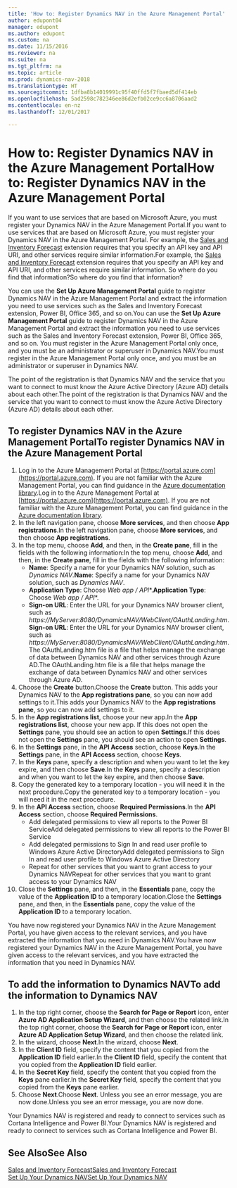 ```yaml
---
title: 'How to: Register Dynamics NAV in the Azure Management Portal'
author: edupont04
manager: edupont
ms.author: edupont
ms.custom: na
ms.date: 11/15/2016
ms.reviewer: na
ms.suite: na
ms.tgt_pltfrm: na
ms.topic: article
ms.prod: dynamics-nav-2018
ms.translationtype: HT
ms.sourcegitcommit: 1dfba8b14019991c95f40ffd5f7fbaed5df414eb
ms.openlocfilehash: 5ad2598c782346ee86d2efb02ce9cc6a8706aad2
ms.contentlocale: en-nz
ms.lasthandoff: 12/01/2017

---
```

# <a name="how-to-register-dynamics-nav-in-the-azure-management-portal"></a><span data-ttu-id="b58fe-102">How to: Register Dynamics NAV in the Azure Management Portal</span><span class="sxs-lookup"><span data-stu-id="b58fe-102">How to: Register Dynamics NAV in the Azure Management Portal</span></span>
<span data-ttu-id="b58fe-103">If you want to use services that are based on Microsoft Azure, you must register your Dynamics NAV in the Azure Management Portal.</span><span class="sxs-lookup"><span data-stu-id="b58fe-103">If you want to use services that are based on Microsoft Azure, you must register your Dynamics NAV in the Azure Management Portal.</span></span> <span data-ttu-id="b58fe-104">For example, the [Sales and Inventory Forecast](ui-extensions-sales-forecast.md) extension requires that you specify an API key and API URI, and other services require similar information.</span><span class="sxs-lookup"><span data-stu-id="b58fe-104">For example, the [Sales and Inventory Forecast](ui-extensions-sales-forecast.md) extension requires that you specify an API key and API URI, and other services require similar information.</span></span> <span data-ttu-id="b58fe-105">So where do you find that information?</span><span class="sxs-lookup"><span data-stu-id="b58fe-105">So where do you find that information?</span></span>

<span data-ttu-id="b58fe-106">You can use the **Set Up Azure Management Portal** guide to register Dynamics NAV in the Azure Management Portal and extract the information you need to use services such as the Sales and Inventory Forecast extension, Power BI, Office 365, and so on.</span><span class="sxs-lookup"><span data-stu-id="b58fe-106">You can use the **Set Up Azure Management Portal** guide to register Dynamics NAV in the Azure Management Portal and extract the information you need to use services such as the Sales and Inventory Forecast extension, Power BI, Office 365, and so on.</span></span> <span data-ttu-id="b58fe-107">You must register in the Azure Management Portal only once, and you must be an administrator or superuser in Dynamics NAV.</span><span class="sxs-lookup"><span data-stu-id="b58fe-107">You must register in the Azure Management Portal only once, and you must be an administrator or superuser in Dynamics NAV.</span></span>

<span data-ttu-id="b58fe-108">The point of the registration is that Dynamics NAV and the service that you want to connect to must know the Azure Active Directory (Azure AD) details about each other.</span><span class="sxs-lookup"><span data-stu-id="b58fe-108">The point of the registration is that Dynamics NAV and the service that you want to connect to must know the Azure Active Directory (Azure AD) details about each other.</span></span>

## <a name="to-register-dynamics-nav-in-the-azure-management-portal"></a><span data-ttu-id="b58fe-109">To register Dynamics NAV in the Azure Management Portal</span><span class="sxs-lookup"><span data-stu-id="b58fe-109">To register Dynamics NAV in the Azure Management Portal</span></span>
1. <span data-ttu-id="b58fe-110">Log in to the Azure Management Portal at [https://portal.azure.com](https://portal.azure.com).  If you are not familiar with the Azure Management Portal, you can find guidance in the [Azure documentation library](https://azure.microsoft.com/en-us/documentation/articles).</span><span class="sxs-lookup"><span data-stu-id="b58fe-110">Log in to the Azure Management Portal at [https://portal.azure.com](https://portal.azure.com).  If you are not familiar with the Azure Management Portal, you can find guidance in the [Azure documentation library](https://azure.microsoft.com/en-us/documentation/articles).</span></span>
2. <span data-ttu-id="b58fe-111">In the left navigation pane, choose **More services**, and then choose **App registrations**.</span><span class="sxs-lookup"><span data-stu-id="b58fe-111">In the left navigation pane, choose **More services**, and then choose **App registrations**.</span></span>
3. <span data-ttu-id="b58fe-112">In the top menu, choose **Add**, and then, in the **Create pane**, fill in the fields with the following information:</span><span class="sxs-lookup"><span data-stu-id="b58fe-112">In the top menu, choose **Add**, and then, in the **Create pane**, fill in the fields with the following information:</span></span>
    - <span data-ttu-id="b58fe-113">**Name**: Specify a name for your Dynamics NAV solution, such as *Dynamics NAV*.</span><span class="sxs-lookup"><span data-stu-id="b58fe-113">**Name**: Specify a name for your Dynamics NAV solution, such as *Dynamics NAV*.</span></span>
    - <span data-ttu-id="b58fe-114">**Application Type**: Choose **Web app* / API**.</span><span class="sxs-lookup"><span data-stu-id="b58fe-114">**Application Type**: Choose **Web app* / API**.</span></span>
    - <span data-ttu-id="b58fe-115">**Sign-on URL**: Enter the URL for your Dynamics NAV browser client, such as *https://MyServer:8080/DynamicsNAV/WebClient/OAuthLanding.htm*.</span><span class="sxs-lookup"><span data-stu-id="b58fe-115">**Sign-on URL**: Enter the URL for your Dynamics NAV browser client, such as *https://MyServer:8080/DynamicsNAV/WebClient/OAuthLanding.htm*.</span></span>
        <span data-ttu-id="b58fe-116">The OAuthLanding.htm file is a file that helps manage the exchange of data between Dynamics NAV and other services through Azure AD.</span><span class="sxs-lookup"><span data-stu-id="b58fe-116">The OAuthLanding.htm file is a file that helps manage the exchange of data between Dynamics NAV and other services through Azure AD.</span></span>
4. <span data-ttu-id="b58fe-117">Choose the **Create** button.</span><span class="sxs-lookup"><span data-stu-id="b58fe-117">Choose the **Create** button.</span></span>
    <span data-ttu-id="b58fe-118">This adds your Dynamics NAV to the **App registrations pane**, so you can now add settings to it.</span><span class="sxs-lookup"><span data-stu-id="b58fe-118">This adds your Dynamics NAV to the **App registrations pane**, so you can now add settings to it.</span></span>
5. <span data-ttu-id="b58fe-119">In the **App registrations list**, choose your new app.</span><span class="sxs-lookup"><span data-stu-id="b58fe-119">In the **App registrations list**, choose your new app.</span></span> <span data-ttu-id="b58fe-120">If this does not open the **Settings** pane, you should see an action to open **Settings**.</span><span class="sxs-lookup"><span data-stu-id="b58fe-120">If this does not open the **Settings** pane, you should see an action to open **Settings**.</span></span>
6. <span data-ttu-id="b58fe-121">In the **Settings** pane, in the **API Access** section, choose **Keys**.</span><span class="sxs-lookup"><span data-stu-id="b58fe-121">In the **Settings** pane, in the **API Access** section, choose **Keys**.</span></span>
7. <span data-ttu-id="b58fe-122">In the **Keys** pane, specify a description and when you want to let the key expire, and then choose **Save**.</span><span class="sxs-lookup"><span data-stu-id="b58fe-122">In the **Keys** pane, specify a description and when you want to let the key expire, and then choose **Save**.</span></span>
8. <span data-ttu-id="b58fe-123">Copy the generated key to a temporary location - you will need it in the next procedure.</span><span class="sxs-lookup"><span data-stu-id="b58fe-123">Copy the generated key to a temporary location - you will need it in the next procedure.</span></span>
9. <span data-ttu-id="b58fe-124">In the **API Access** section, choose **Required Permissions**.</span><span class="sxs-lookup"><span data-stu-id="b58fe-124">In the **API Access** section, choose **Required Permissions**.</span></span>
    - <span data-ttu-id="b58fe-125">Add delegated permissions to view all reports to the Power BI Service</span><span class="sxs-lookup"><span data-stu-id="b58fe-125">Add delegated permissions to view all reports to the Power BI Service</span></span>
    - <span data-ttu-id="b58fe-126">Add delegated permissions to Sign In and read user profile to Windows Azure Active Directory</span><span class="sxs-lookup"><span data-stu-id="b58fe-126">Add delegated permissions to Sign In and read user profile to Windows Azure Active Directory</span></span>
    - <span data-ttu-id="b58fe-127">Repeat for other services that you want to grant access to your Dynamics NAV</span><span class="sxs-lookup"><span data-stu-id="b58fe-127">Repeat for other services that you want to grant access to your Dynamics NAV</span></span>
10. <span data-ttu-id="b58fe-128">Close the **Settings** pane, and then, in the **Essentials** pane, copy the value of the **Application ID** to a temporary location.</span><span class="sxs-lookup"><span data-stu-id="b58fe-128">Close the **Settings** pane, and then, in the **Essentials** pane, copy the value of the **Application ID** to a temporary location.</span></span>

<span data-ttu-id="b58fe-129">You have now registered your Dynamics NAV in the Azure Management Portal, you have given access to the relevant services, and you have extracted the information that you need in Dynamics NAV.</span><span class="sxs-lookup"><span data-stu-id="b58fe-129">You have now registered your Dynamics NAV in the Azure Management Portal, you have given access to the relevant services, and you have extracted the information that you need in Dynamics NAV.</span></span>  

## <a name="to-add-the-information-to-dynamics-nav"></a><span data-ttu-id="b58fe-130">To add the information to Dynamics NAV</span><span class="sxs-lookup"><span data-stu-id="b58fe-130">To add the information to Dynamics NAV</span></span>
1. <span data-ttu-id="b58fe-131">In the top right corner, choose the **Search for Page or Report** icon, enter **Azure AD Application Setup Wizard**, and then choose the related link.</span><span class="sxs-lookup"><span data-stu-id="b58fe-131">In the top right corner, choose the **Search for Page or Report** icon, enter **Azure AD Application Setup Wizard**, and then choose the related link.</span></span>
2. <span data-ttu-id="b58fe-132">In the wizard, choose **Next**.</span><span class="sxs-lookup"><span data-stu-id="b58fe-132">In the wizard, choose **Next**.</span></span>
3. <span data-ttu-id="b58fe-133">In the **Client ID** field, specify the content that you copied from the **Application ID** field earlier.</span><span class="sxs-lookup"><span data-stu-id="b58fe-133">In the **Client ID** field, specify the content that you copied from the **Application ID** field earlier.</span></span>
4. <span data-ttu-id="b58fe-134">In the **Secret Key** field, specify the content that you copied from the **Keys** pane earlier.</span><span class="sxs-lookup"><span data-stu-id="b58fe-134">In the **Secret Key** field, specify the content that you copied from the **Keys** pane earlier.</span></span>
5. <span data-ttu-id="b58fe-135">Choose **Next**.</span><span class="sxs-lookup"><span data-stu-id="b58fe-135">Choose **Next**.</span></span> <span data-ttu-id="b58fe-136">Unless you see an error message, you are now done.</span><span class="sxs-lookup"><span data-stu-id="b58fe-136">Unless you see an error message, you are now done.</span></span>

<span data-ttu-id="b58fe-137">Your Dynamics NAV is registered and ready to connect to services such as Cortana Intelligence and Power BI.</span><span class="sxs-lookup"><span data-stu-id="b58fe-137">Your Dynamics NAV is registered and ready to connect to services such as Cortana Intelligence and Power BI.</span></span>

## <a name="see-also"></a><span data-ttu-id="b58fe-138">See Also</span><span class="sxs-lookup"><span data-stu-id="b58fe-138">See Also</span></span>
[<span data-ttu-id="b58fe-139">Sales and Inventory Forecast</span><span class="sxs-lookup"><span data-stu-id="b58fe-139">Sales and Inventory Forecast</span></span>](ui-extensions-sales-forecast.md)  
[<span data-ttu-id="b58fe-140">Set Up Your Dynamics NAV</span><span class="sxs-lookup"><span data-stu-id="b58fe-140">Set Up Your Dynamics NAV</span></span>](setup.md)  


